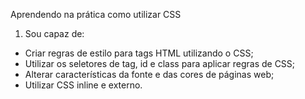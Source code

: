 Aprendendo na prática como utilizar CSS
 
1. Sou capaz de:
  - Criar regras de estilo para tags HTML utilizando o CSS;
  - Utilizar os seletores de tag, id e class para aplicar regras de CSS;
  - Alterar características da fonte e das cores de páginas web;
  - Utilizar CSS inline e externo.
